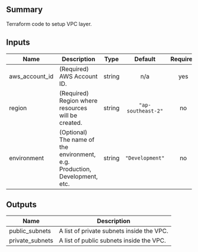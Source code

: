 ## Summary

Terraform code to setup VPC layer.

## Inputs

| Name | Description | Type | Default | Required |
|------|-------------|:----:|:-----:|:-----:|
| aws\_account\_id | (Required) AWS Account ID. | string | n/a | yes |
| region | (Required) Region where resources will be created. | string | `"ap-southeast-2"` | no |
| environment | (Optional) The name of the environment, e.g. Production, Development, etc. | string | `"Development"` | no |

## Outputs

| Name | Description |
|------|-------------|
| public\_subnets | A list of private subnets inside the VPC. |
| private\_subnets | A list of public subnets inside the VPC. |
